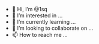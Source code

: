 - 👋 Hi, I’m @1sq
- 👀 I’m interested in ...
- 🌱 I’m currently learning ...
- 💞️ I’m looking to collaborate on ...
- 📫 How to reach me ...

<!---
1sq/1sq is a ✨ special ✨ repository because its `README.md` (this file) appears on your GitHub profile.
You can click the Preview link to take a look at your changes.
--->
